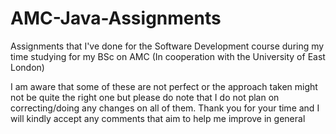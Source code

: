 # AMC-Java-Assignments
Assignments that I've done for the Software Development course during my time studying for my BSc on AMC (In cooperation with the University of East London)

I am aware that some of these are not perfect or the approach taken might not be quite the right one but please do note that I do not plan on correcting/doing any changes on all of them.
Thank you for your time and I will kindly accept any comments that aim to help me improve in general

